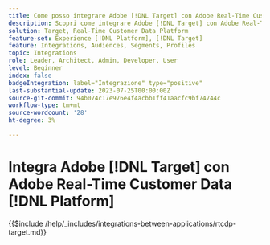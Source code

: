 ```yaml
---
title: Come posso integrare Adobe [!DNL Target] con Adobe Real-Time Customer Data [!DNL Platform]?
description: Scopri come integrare Adobe [!DNL Target] con Adobe Real-Time Customer Data [!DNL Platform].
solution: Target, Real-Time Customer Data Platform
feature-set: Experience [!DNL Platform], [!DNL Target]
feature: Integrations, Audiences, Segments, Profiles
topic: Integrations
role: Leader, Architect, Admin, Developer, User
level: Beginner
index: false
badgeIntegration: label="Integrazione" type="positive"
last-substantial-update: 2023-07-25T00:00:00Z
source-git-commit: 94b074c17e976e4f4acbb1ff41aacfc9bf74744c
workflow-type: tm+mt
source-wordcount: '28'
ht-degree: 3%

---
```



# Integra Adobe [!DNL Target] con Adobe Real-Time Customer Data [!DNL Platform]

{{$include /help/_includes/integrations-between-applications/rtcdp-target.md}}
